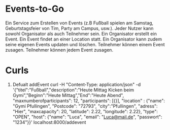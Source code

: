 # Events-to-Go
Ein Service zum Erstellen von Events (z.B Fußball spielen am Samstag, Geburtstagsfeier von Tim, Party am Campus, usw.). Jeder Nutzer kann sowohl Organisator als auch Teilnehmer sein. Ein Organisator erstellt ein Event. Ein Event findet an einer Location statt. Ein Organisator kann zudem seine eigenen Events updaten und löschen. Teilnehmer können einem Event zusagen. Teilnehmer können jedem Event zusagen.    

# Curls
1. Defualt addEvent
curl -H "Content-Type: application/json" -d '{"titel":"Fußball","description":"Heute Mittag Kicken beim Gymi","Beginn":"Heute Mittag","End":"Heute Abend", "maxnumberofparticipants": 12, "participants": [{}], "location" : {"name": "Gymi Pfullingen", "Postcode": "72793", "city":"Pfullingen", "adress": "Hier", "maxcapacity": 20, "latitude": 2.22, "longitude": 2.22}, "type": "OPEN", "host": {"name": "Luca", "email": "Luca@mail.de", "passwort": "1234"}}' localhost:8000/addevent
